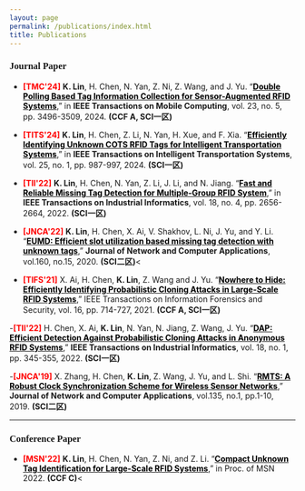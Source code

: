 ```yaml
---
layout: page
permalink: /publications/index.html
title: Publications
---
```




<h3><font face="新罗马">Journal Paper</font></h3>


 - **<font color= red>[TMC'24]</font>** **K. Lin**, H. Chen, N. Yan, Z. Ni, Z. Wang, and J. Yu. “[**<font color= BLACK>Double Polling Based Tag Information Collection for Sensor-Augmented RFID Systems</font>**](https://ieeexplore.ieee.org/document/10129835/),” in **IEEE Transactions on Mobile Computing**, vol. 23, no. 5, pp. 3496-3509, 2024. **(CCF A, SCI一区)**

- **<font color= red>[TITS'24]</font>** **K. Lin**, H. Chen, Z. Li, N. Yan, H. Xue, and F. Xia. “[**<font color= BLACK>Efficiently Identifying Unknown COTS RFID Tags for Intelligent Transportation Systems</font>**](https://ieeexplore.ieee.org/document/10171830),” in **IEEE Transactions on Intelligent Transportation Systems**, vol. 25, no. 1, pp. 987-997, 2024. **(SCI一区)**

- **<font color= red>[TII'22]</font>** **K. Lin**, H. Chen, N. Yan, Z. Li, J. Li, and N. Jiang. “[**<font color= BLACK>Fast and Reliable Missing Tag Detection for Multiple-Group RFID System</font>**](https://ieeexplore.ieee.org/document/9354021),” in **IEEE Transactions on Industrial Informatics**, vol. 18, no. 4, pp. 2656-2664, 2022. **(SCI一区)**
  
- **<font color= red>[JNCA'22]</font>** **K. Lin**, H. Chen, X. Ai, V. Shakhov, L. Ni, J. Yu, and Y. Li. “[**<font color= BLACK>EUMD: Efficient slot utilization based missing tag detection with unknown tags</font>**](https://www.sciencedirect.com/science/article/abs/pii/S1084804520301144),” **Journal of Network and Computer Applications**, vol.160, no.15, 2020. **(SCI二区)**<

- **<font color= red>[TIFS'21]</font>** X. Ai, H. Chen, **K. Lin**, Z. Wang and J. Yu. “[**<font color= BLACK>Nowhere to Hide: Efficiently Identifying Probabilistic Cloning Attacks in Large-Scale RFID Systems</font>**](),” IEEE Transactions on Information Forensics and Security, vol. 16, pp. 714-727, 2021. **(CCF A, SCI一区)**

-**<font color= red>[TII'22]</font>** H. Chen, X. Ai, **K. Lin**, N. Yan, N. Jiang, Z. Wang, J. Yu. “[**<font color= BLACK>DAP: Efficient Detection Against Probabilistic Cloning Attacks in Anonymous RFID Systems</font>**](),” **IEEE Transactions on Industrial Informatics**, vol. 18, no. 1, pp. 345-355, 2022. **(SCI一区)**

-**<font color= red>[JNCA'19]</font>** X. Zhang, H. Chen, **K. Lin**, Z. Wang, J. Yu, and L. Shi. “[**<font color= BLACK>RMTS: A Robust Clock Synchronization Scheme for Wireless Sensor Networks</font>**](),” **Journal of Network and Computer Applications**, vol.135, no.1, pp.1-10, 2019. **(SCI二区)**</li>
</ul>


---

<h3><font face="新罗马">Conference Paper</font></h3>

- **<font color= red>[MSN'22]</font>** **K. Lin**,  H. Chen, N. Yan, Z. Ni, and Z. Li. “[**<font color= BLACK>Compact Unknown Tag Identification for Large-Scale RFID Systems</font>**](https://ieeexplore.ieee.org/document/10076567),” in Proc. of MSN 2022. **(CCF C)**<